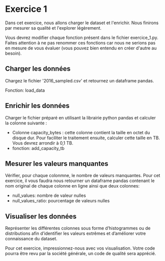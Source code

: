 # Exercice 1
Dans cet exercice, nous allons charger le dataset et l'enrichir. Nous finirons par mesurer sa qualité et l'explorer légèrement.

Vous devrez modifier chaque fonction présent dans le fichier exercice_1.py. Faites attention à ne pas renommer ces fonctions car nous ne serions pas en mesure de vous évaluer (vous pouvez bien entendu en créer d'autre au besoin).

## Charger les données
Chargez le fichier '2016_sampled.csv' et retournez un dataframe pandas.

Fonction: load_data

## Enrichir les données
Charger le fichier préparé en utilisant la librairie python pandas et calculer la colonne suivante :

*  Colonne capacity_bytes : cette colonne contient la taille en octet du disque dur. Pour faciliter le traitement ensuite, calculer cette taille en TB. Vous devrez arrondir à 0,1 TB.
*  fonction: add_capacity_tb

## Mesurer les valeurs manquantes

Vérifier, pour chaque colonmne, le nombre de valeurs manquantes. Pour cet exercice, il vous faudra nous retourner un dataframe pandas contenant le nom original de chaque colonne en ligne ainsi que deux colonnes:

* null_values: nombre de valeur nulles
* null_values_ratio: pourcentage de valeurs nulles

## Visualiser les données
Représenter les différentes colonnes sous forme d’histogrammes ou de distributions afin d’identifier les valeurs extrêmes et d’améliorer votre connaissance du dataset.

Pour cet exercice, impressionnez-nous avec vos visualisation. Votre code pourra être revu par la société générale, un code de qualité sera apprécié.
